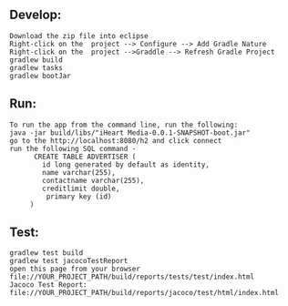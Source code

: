 ## Develop:
    Download the zip file into eclipse
	Right-click on the  project --> Configure --> Add Gradle Nature
	Right-click on the  project -->Graddle --> Refresh Gradle Project
    gradlew build 
	gradlew tasks
	gradlew bootJar
	
## Run:
	To run the app from the command line, run the following:
   	java -jar build/libs/"iHeart Media-0.0.1-SNAPSHOT-boot.jar"
	go to the http://localhost:8080/h2 and click connect
	run the following SQL command - 
	      CREATE TABLE ADVERTISER (
        	id long generated by default as identity,
	    	name varchar(255),
        	contactname varchar(255),
        	creditlimit double,
       		 primary key (id)
   		 )
## Test: 
	gradlew test build
	gradlew test jacocoTestReport
	open this page from your browser file://YOUR_PROJECT_PATH/build/reports/tests/test/index.html
	Jacoco Test Report: file://YOUR_PROJECT_PATH/build/reports/jacoco/test/html/index.html
